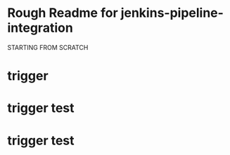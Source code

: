 # Rough Readme for jenkins-pipeline-integration
STARTING FROM SCRATCH
# trigger
# trigger test
# trigger test
